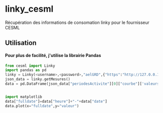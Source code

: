 # linky_cesml
Récupération des informations de consomation linky pour le fournisseur CESML

## Utilisation 

#### Pour plus de facilité, j'utilise la librairie Pandas

```python
from cesml import Linky
import pandas as pd
linky = Linky(<username>,<password>,"aelGRD",{"https":"http://127.0.0.1:9000"})
json_data = linky.getMesures()
data = pd.DataFrame(json_data["periodesActivite"][0]["courbe"]['valeurs'])


import matplotlib
data["fulldate"]=data["heure"]+"-"+data["date"]
data.plot(x="fulldate",y="valeur")
```
